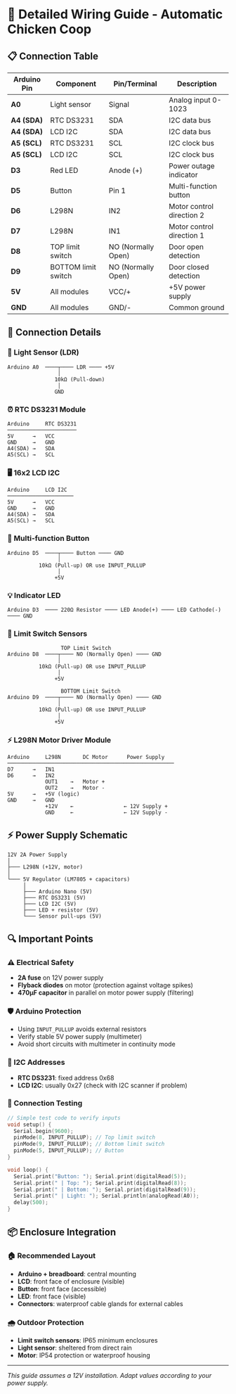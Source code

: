 # 🔌 Detailed Wiring Guide - Automatic Chicken Coop

## 📋 Connection Table

| Arduino Pin | Component | Pin/Terminal | Description |
|-------------|-----------|--------------|-------------|
| **A0** | Light sensor | Signal | Analog input 0-1023 |
| **A4 (SDA)** | RTC DS3231 | SDA | I2C data bus |
| **A4 (SDA)** | LCD I2C | SDA | I2C data bus |
| **A5 (SCL)** | RTC DS3231 | SCL | I2C clock bus |
| **A5 (SCL)** | LCD I2C | SCL | I2C clock bus |
| **D3** | Red LED | Anode (+) | Power outage indicator |
| **D5** | Button | Pin 1 | Multi-function button |
| **D6** | L298N | IN2 | Motor control direction 2 |
| **D7** | L298N | IN1 | Motor control direction 1 |
| **D8** | TOP limit switch | NO (Normally Open) | Door open detection |
| **D9** | BOTTOM limit switch | NO (Normally Open) | Door closed detection |
| **5V** | All modules | VCC/+ | +5V power supply |
| **GND** | All modules | GND/- | Common ground |

## 🔧 Connection Details

### 📡 Light Sensor (LDR)
```
Arduino A0  ────┬──── LDR ──── +5V
                │
               10kΩ (Pull-down)
                │
               GND
```

### ⏰ RTC DS3231 Module
```
Arduino     RTC DS3231
──────────────────────
5V      →   VCC
GND     →   GND  
A4(SDA) →   SDA
A5(SCL) →   SCL
```

### 🖥️ 16x2 LCD I2C
```
Arduino     LCD I2C
─────────────────────
5V      →   VCC
GND     →   GND
A4(SDA) →   SDA
A5(SCL) →   SCL
```

### 🔘 Multi-function Button
```
Arduino D5  ────┬──── Button ──── GND
                │
          10kΩ (Pull-up) OR use INPUT_PULLUP
                │
               +5V
```

### 💡 Indicator LED
```
Arduino D3  ──── 220Ω Resistor ──── LED Anode(+) ──── LED Cathode(-) ──── GND
```

### 🏁 Limit Switch Sensors
```
                 TOP Limit Switch
Arduino D8  ────┬──── NO (Normally Open) ──── GND
                │
          10kΩ (Pull-up) OR use INPUT_PULLUP
                │
               +5V

                 BOTTOM Limit Switch  
Arduino D9  ────┬──── NO (Normally Open) ──── GND
                │
          10kΩ (Pull-up) OR use INPUT_PULLUP
                │
               +5V
```

### ⚡ L298N Motor Driver Module
```
Arduino     L298N       DC Motor      Power Supply
─────────────────────────────────────────────────────
D7      →   IN1
D6      →   IN2
            OUT1    →   Motor +
            OUT2    →   Motor -
5V      →   +5V (logic)
GND     →   GND
            +12V    ←                ← 12V Supply +
            GND     ←                ← 12V Supply -
```

## ⚡ Power Supply Schematic

```
12V 2A Power Supply
│
├─── L298N (+12V, motor)
│
└─── 5V Regulator (LM7805 + capacitors)
     │
     ├─── Arduino Nano (5V)
     ├─── RTC DS3231 (5V)
     ├─── LCD I2C (5V)  
     ├─── LED + resistor (5V)
     └─── Sensor pull-ups (5V)
```

## 🔍 Important Points

### ⚠️ Electrical Safety
- **2A fuse** on 12V power supply
- **Flyback diodes** on motor (protection against voltage spikes)
- **470µF capacitor** in parallel on motor power supply (filtering)

### 🛡️ Arduino Protection
- Using `INPUT_PULLUP` avoids external resistors
- Verify stable 5V power supply (multimeter)
- Avoid short circuits with multimeter in continuity mode

### 📐 I2C Addresses
- **RTC DS3231**: fixed address 0x68
- **LCD I2C**: usually 0x27 (check with I2C scanner if problem)

### 🔧 Connection Testing
```cpp
// Simple test code to verify inputs
void setup() {
  Serial.begin(9600);
  pinMode(8, INPUT_PULLUP); // Top limit switch
  pinMode(9, INPUT_PULLUP); // Bottom limit switch
  pinMode(5, INPUT_PULLUP); // Button
}

void loop() {
  Serial.print("Button: "); Serial.print(digitalRead(5));
  Serial.print(" | Top: "); Serial.print(digitalRead(8));
  Serial.print(" | Bottom: "); Serial.print(digitalRead(9));
  Serial.print(" | Light: "); Serial.println(analogRead(A0));
  delay(500);
}
```

## 📦 Enclosure Integration

### 🏠 Recommended Layout
- **Arduino + breadboard**: central mounting
- **LCD**: front face of enclosure (visible)
- **Button**: front face (accessible)
- **LED**: front face (visible)
- **Connectors**: waterproof cable glands for external cables

### 🌧️ Outdoor Protection
- **Limit switch sensors**: IP65 minimum enclosures
- **Light sensor**: sheltered from direct rain
- **Motor**: IP54 protection or waterproof housing

---

*This guide assumes a 12V installation. Adapt values according to your power supply.*